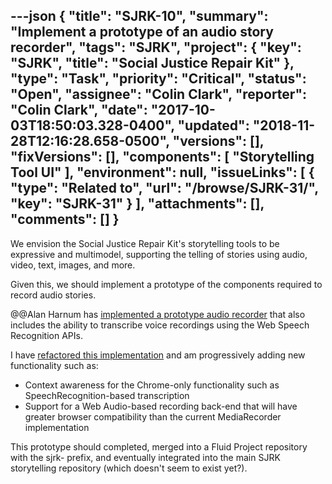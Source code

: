 ---json
{
  "title": "SJRK-10",
  "summary": "Implement a prototype of an audio story recorder",
  "tags": "SJRK",
  "project": {
    "key": "SJRK",
    "title": "Social Justice Repair Kit"
  },
  "type": "Task",
  "priority": "Critical",
  "status": "Open",
  "assignee": "Colin Clark",
  "reporter": "Colin Clark",
  "date": "2017-10-03T18:50:03.328-0400",
  "updated": "2018-11-28T12:16:28.658-0500",
  "versions": [],
  "fixVersions": [],
  "components": [
    "Storytelling Tool UI"
  ],
  "environment": null,
  "issueLinks": [
    {
      "type": "Related to",
      "url": "/browse/SJRK-31/",
      "key": "SJRK-31"
    }
  ],
  "attachments": [],
  "comments": []
}
---
We envision the Social Justice Repair Kit's storytelling tools to be expressive and multimodel, supporting the telling of stories using audio, video, text, images, and more.

Given this, we should implement a prototype of the components required to record audio stories.

@@Alan Harnum has [implemented a prototype audio recorder](https://github.com/waharnum/transcribingRecorder) that also includes the ability to transcribe voice recordings using the Web Speech Recognition APIs.

I have [refactored this implementation](https://github.com/colinbdclark/transcribingRecorder/tree/componentization) and am progressively adding new functionality such as:

* Context awareness for the Chrome-only functionality such as SpeechRecognition-based transcription
* Support for a Web Audio-based recording back-end that will have greater browser compatibility than the current MediaRecorder implementation

This prototype should completed, merged into a Fluid Project repository with the sjrk- prefix, and eventually integrated into the main SJRK storytelling repository (which doesn't seem to exist yet?).

        